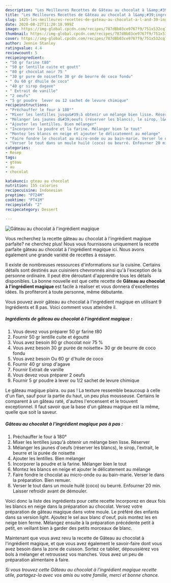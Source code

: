 ```yaml
---
description: "Les Meilleures Recettes de Gâteau au chocolat à l&amp;#39;ingrédient magique"
title: "Les Meilleures Recettes de Gâteau au chocolat à l&amp;#39;ingrédient magique"
slug: 1425-les-meilleures-recettes-de-gateau-au-chocolat-a-l-and-39-ingredient-magique
date: 2020-08-22T11:20:18.999Z
image: https://img-global.cpcdn.com/recipes/787d8b03ce9767f9/751x532cq70/gateau-au-chocolat-a-lingredient-magique-photo-principale-de-la-recette.jpg
thumbnail: https://img-global.cpcdn.com/recipes/787d8b03ce9767f9/751x532cq70/gateau-au-chocolat-a-lingredient-magique-photo-principale-de-la-recette.jpg
cover: https://img-global.cpcdn.com/recipes/787d8b03ce9767f9/751x532cq70/gateau-au-chocolat-a-lingredient-magique-photo-principale-de-la-recette.jpg
author: Jennie Stanley
ratingvalue: 4.4
reviewcount: 5
recipeingredient:
- "50 gr farine t80"
- "50 gr lentille cuite et goutt"
- "80 gr chocolat noir 75 "
- "30 gr pure de noisette 30 gr de beurre de coco fondu"
- " Ou 60 gr dhuile de coco"
- "40 gr sirop dagave"
- " Extrait de vanille"
- "2 oeufs"
- "5 gr poudre  lever ou 12 sachet de levure chimique"
recipeinstructions:
- "Préchauffer le four à 180°"
- "Mixer les lentilles jusqu&#39;à obtenir un mélange bien lisse. Réserver"
- "Mélanger les jaunes d&#39;oeufs (réserver les blancs), le sirop, l&#39;extrait, le beurre et la purée de noisette"
- "Ajouter les lentilles. Bien mélanger"
- "Incorporer la poudre et la farine. Mélanger bien le tout"
- "Montez les blancs en neige et ajouter le délicatement au mélange"
- "Faire fondre le chocolat au micro-onde ou au bain-marie. Verser le dans la préparation. Bien remuer."
- "Verser le tout dans un moule huilé (coco) ou beurré. Enfourner 20 min. Laisser refroidir avant de démouler."
categories:
- Resep
tags:
- gteau
- au
- chocolat

katakunci: gteau au chocolat 
nutrition: 155 calories
recipecuisine: Indonesian
preptime: "PT24M"
cooktime: "PT41M"
recipeyield: "2"
recipecategory: Dessert

---
```



![Gâteau au chocolat à l&#39;ingrédient magique](https://img-global.cpcdn.com/recipes/787d8b03ce9767f9/751x532cq70/gateau-au-chocolat-a-lingredient-magique-photo-principale-de-la-recette.jpg)

Vous recherchez la recette gâteau au chocolat à l&#39;ingrédient magique parfaite? ne cherchez plus! Nous vous fournissons uniquement la recette parfaite gâteau au chocolat à l&#39;ingrédient magique ici. Nous avons également une grande variété de recettes à essayer.

Il existe de nombreuses ressources d'informations sur la cuisine. Certains détails sont destinés aux cuisiniers chevronnés ainsi qu'à l'exception de la personne ordinaire. Il peut être déroutant d'apprendre tous les détails disponibles. La bonne nouvelle est que cette recette de <strong> Gâteau au chocolat à l&#39;ingrédient magique </strong> est facile à réaliser et vous donnera d'excellentes idées. Ils profiteront à toute personne, même débutante.

<!--inarticleads1-->

Vous pouvez avoir gâteau au chocolat à l&#39;ingrédient magique en utilisant 9 Ingrédients et 8 pas. Voici comment vous atteindre il.

##### Ingrédients de gâteau au chocolat à l&#39;ingrédient magique :

1. Vous devez vous préparer 50 gr farine t80
1. Fournir 50 gr lentille cuite et égoutté
1. Vous avez besoin 80 gr chocolat noir 75 %
1. Vous avez besoin 30 gr purée de noisette+ 30 gr de beurre de coco fondu
1. Vous avez besoin  Ou 60 gr d&#39;huile de coco
1. Fournir 40 gr sirop d&#39;agave
1. Fournir  Extrait de vanille
1. Vous devez vous préparer 2 oeufs
1. Fournir 5 gr poudre à lever ou 1/2 sachet de levure chimique


Le gâteau magique plaira. ou pas ! La texture ressemble beaucoup à celle d&#39;un flan, sauf pour la partie du haut, un peu plus mousseuse. Certains le comparent à un gâteau raté, d&#39;autres l&#39;encensent et le trouvent exceptionnel. Il faut savoir que la base d&#39;un gâteau magique est la même, quelle que soit la saveur. 

<!--inarticleads2-->

##### Gâteau au chocolat à l&#39;ingrédient magique pas à pas :

1. Préchauffer le four à 180°
1. Mixer les lentilles jusqu&#39;à obtenir un mélange bien lisse. Réserver
1. Mélanger les jaunes d&#39;oeufs (réserver les blancs), le sirop, l&#39;extrait, le beurre et la purée de noisette
1. Ajouter les lentilles. Bien mélanger
1. Incorporer la poudre et la farine. Mélanger bien le tout
1. Montez les blancs en neige et ajouter le délicatement au mélange
1. Faire fondre le chocolat au micro-onde ou au bain-marie. Verser le dans la préparation. Bien remuer.
1. Verser le tout dans un moule huilé (coco) ou beurré. Enfourner 20 min. Laisser refroidir avant de démouler.


Voici donc la liste des ingrédients pour cette recette Incorporez en deux fois les blancs en neige dans la préparation au chocolat. Versez votre préparation de gâteau magique dans votre moule. Le préféré des enfants dans sa version light. Ajoutez le sel aux blanc d&#39;oeuf, puis montez les en neige bien ferme. Mélangez ensuite à la préparation précédente petit à petit, en veillant bien à garder des petits morceaux de blanc. 

<!--inarticleads1-->

<p>
Maintenant que vous avez revu la recette de Gâteau au chocolat à l&#39;ingrédient magique, et que vous avez également le savoir-faire dont vous avez besoin dans la zone de cuisson. Sortez ce tablier, dépoussiérez vos bols à mélanger et retroussez vos manches. Vous avez un peu de préparation alimentaire à faire.
</p>

<p>
<i>Si vous trouvez cette Gâteau au chocolat à l&#39;ingrédient magique recette utile, partagez-la avec vos amis ou votre famille, merci et bonne chance.</i>
</p>
